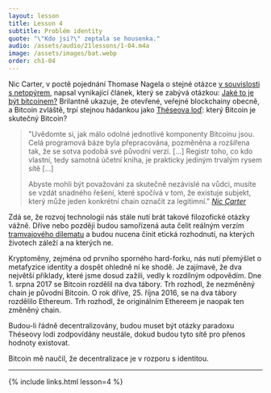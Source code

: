 ```yaml
---
layout: lesson
title: Lesson 4
subtitle: Problém identity
quote: "\"Kdo jsi?\" zeptala se housenka."
audio: /assets/audio/21lessons/1-04.m4a
image: /assets/images/bat.webp
order: ch1-04
---
```


Nic Carter, v poctě pojednání Thomase Nagela o stejné otázce
[v souvislosti s netopýrem][in regards to a bat], napsal vynikající článek, který se zabývá 
otázkou: [Jaké to je být bitcoinem?][What is it like to be a bitcoin?] Brilantně ukazuje, že otevřené, 
veřejné blockchainy obecně, a Bitcoin zvláště, trpí stejnou hádankou 
jako [Théseova loď][Ship of Theseus]: který Bitcoin je skutečný Bitcoin?

> "Uvědomte si, jak málo odolné jednotlivé komponenty Bitcoinu jsou. 
> Celá programová báze byla přepracována, pozměněna a rozšířena tak, 
> že se sotva podobá své původní verzi. [...] Registr toho, co kdo 
> vlastní, tedy samotná účetní kniha, je prakticky jediným trvalým 
> rysem sítě [...]
>
> Abyste mohli být považováni za skutečně nezávislé na vůdci, musíte 
> se vzdát snadného řešení, které spočívá v tom, že existuje subjekt, 
> který může jeden konkrétní chain označit za legitimní."
> <cite>[Nic Carter][What is it like to be a bitcoin?]</cite>

Zdá se, že rozvoj technologií nás stále nutí brát takové filozofické 
otázky vážně. Dříve nebo později budou samořízená auta čelit reálným 
verzím [tramvajového dilematu][trolley problem] a budou nucena činit etická rozhodnutí, 
na kterých životech záleží a na kterých ne.

Kryptoměny, zejména od prvního sporného hard-forku, nás nutí přemýšlet 
o metafyzice identity a dospět ohledně ní ke shodě. Je zajímavé, že dva 
největší příklady, které jsme dosud zažili, vedly k rozdílným odpovědím. 
Dne 1. srpna 2017 se Bitcoin rozdělil na dva tábory. Trh rozhodl, že 
nezměněný chain je původní Bitcoin. O rok dříve, 25. října 2016, se 
na dva tábory rozdělilo Ethereum. Trh rozhodl, že originálním Ethereem 
je naopak ten změněný chain.

Budou-li řádně decentralizovány, budou muset být otázky paradoxu Théseovy 
lodi zodpovídány neustále, dokud budou tyto sítě pro přenos hodnoty existovat.

Bitcoin mě naučil, že decentralizace je v rozporu s identitou.

---

{% include links.html lesson=4 %}

[in regards to a bat]: https://en.wikipedia.org/wiki/What_Is_it_Like_to_Be_a_Bat%3F
[What is it like to be a bitcoin?]: https://medium.com/s/story/what-is-it-like-to-be-a-bitcoin-56109f3e6753
[Ship of Theseus]: https://en.wikipedia.org/wiki/Ship_of_Theseus
[trolley problem]: https://en.wikipedia.org/wiki/Trolley_problem

<!-- Wikipedia -->
[alice]: https://en.wikipedia.org/wiki/Alice%27s_Adventures_in_Wonderland
[carroll]: https://en.wikipedia.org/wiki/Lewis_Carroll
